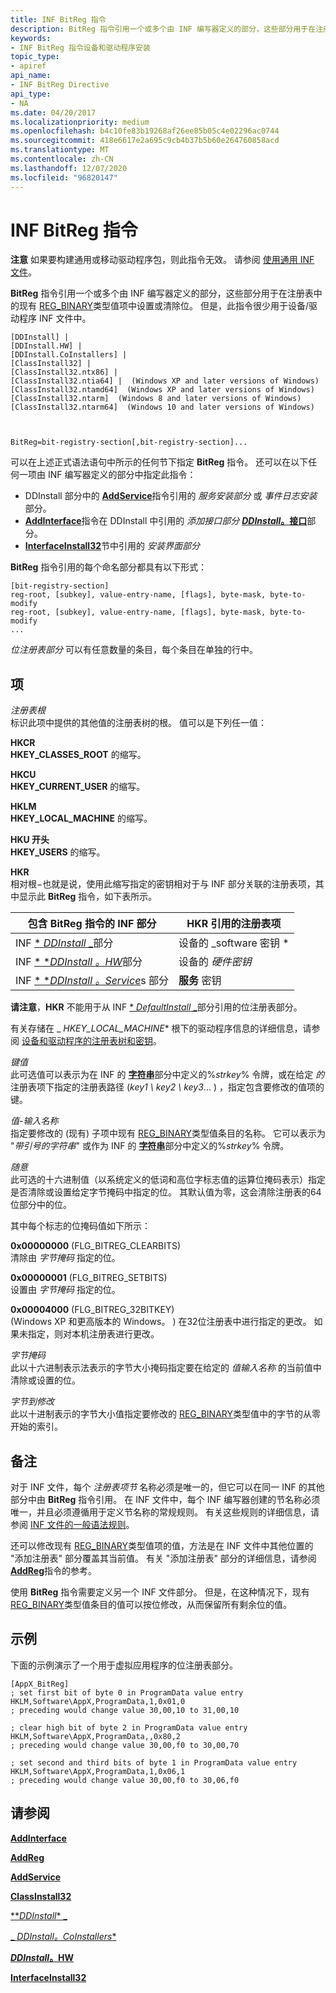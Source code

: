 ```yaml
---
title: INF BitReg 指令
description: BitReg 指令引用一个或多个由 INF 编写器定义的部分，这些部分用于在注册表中的现有 [REG_BINARY](/windows/desktop/SysInfo/registry-value-types)类型值项中设置或清除位。 但是，此指令很少用于设备/驱动程序 INF 文件中。
keywords:
- INF BitReg 指令设备和驱动程序安装
topic_type:
- apiref
api_name:
- INF BitReg Directive
api_type:
- NA
ms.date: 04/20/2017
ms.localizationpriority: medium
ms.openlocfilehash: b4c10fe83b19268af26ee85b05c4e02296ac0744
ms.sourcegitcommit: 418e6617e2a695c9cb4b37b5b60e264760858acd
ms.translationtype: MT
ms.contentlocale: zh-CN
ms.lasthandoff: 12/07/2020
ms.locfileid: "96820147"
---
```

# <a name="inf-bitreg-directive"></a>INF BitReg 指令


**注意**  如果要构建通用或移动驱动程序包，则此指令无效。 请参阅 [使用通用 INF 文件](using-a-universal-inf-file.md)。

 

**BitReg** 指令引用一个或多个由 INF 编写器定义的部分，这些部分用于在注册表中的现有 [REG_BINARY](/windows/desktop/SysInfo/registry-value-types)类型值项中设置或清除位。 但是，此指令很少用于设备/驱动程序 INF 文件中。

```inf
[DDInstall] | 
[DDInstall.HW] | 
[DDInstall.CoInstallers] | 
[ClassInstall32] | 
[ClassInstall32.ntx86] | 
[ClassInstall32.ntia64] |  (Windows XP and later versions of Windows)
[ClassInstall32.ntamd64]  (Windows XP and later versions of Windows)
[ClassInstall32.ntarm]  (Windows 8 and later versions of Windows)
[ClassInstall32.ntarm64]  (Windows 10 and later versions of Windows)


 
BitReg=bit-registry-section[,bit-registry-section]...
```

可以在上述正式语法语句中所示的任何节下指定 **BitReg** 指令。 还可以在以下任何一项由 INF 编写器定义的部分中指定此指令：

-   DDInstall 部分中的 [**AddService**](inf-addservice-directive.md)指令引用的 *服务安装部分* 或 *事件日志安装* 部分。
-   [**AddInterface**](inf-addinterface-directive.md)指令在 DDInstall 中引用的 *添加接口部分* [**_DDInstall_。接口**](inf-ddinstall-interfaces-section.md)部分。
-   [**InterfaceInstall32**](inf-interfaceinstall32-section.md)节中引用的 *安装界面部分*

**BitReg** 指令引用的每个命名部分都具有以下形式：

```inf
[bit-registry-section]
reg-root, [subkey], value-entry-name, [flags], byte-mask, byte-to-modify
reg-root, [subkey], value-entry-name, [flags], byte-mask, byte-to-modify
...
```

*位注册表部分* 可以有任意数量的条目，每个条目在单独的行中。

## <a name="entries"></a>项


<a href="" id="reg-root"></a>*注册表根*  
标识此项中提供的其他值的注册表树的根。 值可以是下列任一值：

<a href="" id="hkcr"></a>**HKCR**  
**HKEY_CLASSES_ROOT** 的缩写。

<a href="" id="hkcu"></a>**HKCU**  
**HKEY_CURRENT_USER** 的缩写。

<a href="" id="hklm"></a>**HKLM**  
**HKEY_LOCAL_MACHINE** 的缩写。

<a href="" id="hku"></a>**HKU 开头**  
**HKEY_USERS** 的缩写。

<a href="" id="hkr"></a>**HKR**  
相对根−也就是说，使用此缩写指定的密钥相对于与 INF 部分关联的注册表项，其中显示此 **BitReg** 指令，如下表所示。

| 包含 BitReg 指令的 INF 部分                                    | HKR 引用的注册表项                                                        |
|----------------------------------------------------------------------------|---------------------------------------------------------------------------------------|
| INF [ * *_DDInstall_* _](inf-ddinstall-section.md)部分                   | 设备的 _software 密钥 * |
| INF [ * **DDInstall *。HW**](inf-ddinstall-hw-section.md)部分             | 设备的 *硬件密钥* |
| INF [ * **DDInstall *。Service**](inf-ddinstall-services-section.md)s 部分 | **服务** 密钥                                                                  |

 

**请注意**，**HKR** 不能用于从 INF [ * *_DefaultInstall_* _](inf-defaultinstall-section.md)部分引用的位注册表部分。  

 

有关存储在 _ *HKEY_LOCAL_MACHINE** 根下的驱动程序信息的详细信息，请参阅 [设备和驱动程序的注册表树和密钥](registry-trees-and-keys.md)。

<a href="" id="subkey"></a>*键值*  
此可选值可以表示为在 INF 的 [**字符串**](inf-strings-section.md)部分中定义的%*strkey*% 令牌，或在给定 *的* 注册表项下指定的注册表路径 (*key1 \\ key2 \\ key3*... ) ，指定包含要修改的值项的键。

<a href="" id="value-entry-name"></a>*值-输入名称*  
指定要修改的 (现有) 子项中现有 [REG_BINARY](/windows/desktop/SysInfo/registry-value-types)类型值条目的名称。 它可以表示为 "*带引号的字符串*" 或作为 INF 的 [**字符串**](inf-strings-section.md)部分中定义的%*strkey*% 令牌。

<a href="" id="flags"></a>*随意*  
此可选的十六进制值（以系统定义的低词和高位字标志值的运算位掩码表示）指定是否清除或设置给定字节掩码中指定的位。 其默认值为零，这会清除注册表的64位部分中的位。

其中每个标志的位掩码值如下所示：

<a href="" id="0x00000000--flg-bitreg-clearbits-"></a>**0x00000000** (FLG_BITREG_CLEARBITS)   
清除由 *字节掩码* 指定的位。

<a href="" id="0x00000001--flg-bitreg-setbits-"></a>**0x00000001** (FLG_BITREG_SETBITS)   
设置由 *字节掩码* 指定的位。

<a href="" id="0x00004000---flg-bitreg-32bitkey--"></a>**0x00004000** (FLG_BITREG_32BITKEY)    
 (Windows XP 和更高版本的 Windows。 ) 在32位注册表中进行指定的更改。 如果未指定，则对本机注册表进行更改。

<a href="" id="byte-mask"></a>*字节掩码*  
此以十六进制表示法表示的字节大小掩码指定要在给定的 *值输入名称* 的当前值中清除或设置的位。

<a href="" id="byte-to-modify"></a>*字节到修改*  
此以十进制表示的字节大小值指定要修改的 [REG_BINARY](/windows/desktop/SysInfo/registry-value-types)类型值中的字节的从零开始的索引。

<a name="remarks"></a>备注
-------

对于 INF 文件，每个 *注册表项节* 名称必须是唯一的，但它可以在同一 INF 的其他部分中由 **BitReg** 指令引用。 在 INF 文件中，每个 INF 编写器创建的节名称必须唯一，并且必须遵循用于定义节名称的常规规则。 有关这些规则的详细信息，请参阅 [INF 文件的一般语法规则](general-syntax-rules-for-inf-files.md)。

还可以修改现有 [REG_BINARY](/windows/desktop/SysInfo/registry-value-types)类型值项的值，方法是在 INF 文件中其他位置的 "添加注册表" 部分覆盖其当前值。 有关 "添加注册表" 部分的详细信息，请参阅 [**AddReg**](inf-addreg-directive.md)指令的参考。

使用 **BitReg** 指令需要定义另一个 INF 文件部分。 但是，在这种情况下，现有 [REG_BINARY](/windows/desktop/SysInfo/registry-value-types)类型值条目的值可以按位修改，从而保留所有剩余位的值。

<a name="examples"></a>示例
--------

下面的示例演示了一个用于虚拟应用程序的位注册表部分。

```inf
[AppX_BitReg]
; set first bit of byte 0 in ProgramData value entry
HKLM,Software\AppX,ProgramData,1,0x01,0 
; preceding would change value 30,00,10 to 31,00,10

; clear high bit of byte 2 in ProgramData value entry
HKLM,Software\AppX,ProgramData,,0x80,2
; preceding would change value 30,00,f0 to 30,00,70

; set second and third bits of byte 1 in ProgramData value entry
HKLM,Software\AppX,ProgramData,1,0x06,1
; preceding would change value 30,00,f0 to 30,06,f0
```

## <a name="see-also"></a>请参阅


[**AddInterface**](inf-addinterface-directive.md)

[**AddReg**](inf-addreg-directive.md)

[**AddService**](inf-addservice-directive.md)

[**ClassInstall32**](inf-classinstall32-section.md)

[**_DDInstall_* _](inf-ddinstall-section.md)

[_ *_DDInstall_。CoInstallers**](inf-ddinstall-coinstallers-section.md)

[**_DDInstall_。HW**](inf-ddinstall-hw-section.md)

[**InterfaceInstall32**](inf-interfaceinstall32-section.md)

 

